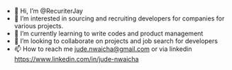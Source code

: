 - 👋 Hi, I’m @RecuriterJay
- 👀 I’m interested in sourcing and recruiting developers for companies for various projects.
- 🌱 I’m currently learning to write codes and product management
- 💞️ I’m looking to collaborate on projects and job search for developers
- 📫 How to reach me jude.nwaicha@gmail.com or via linkedin https://www.linkedin.com/in/jude-nwaicha

<!---
RecuriterJay/RecuriterJay is a ✨ special ✨ repository because its `README.md` (this file) appears on your GitHub profile.
You can click the Preview link to take a look at your changes.
--->
